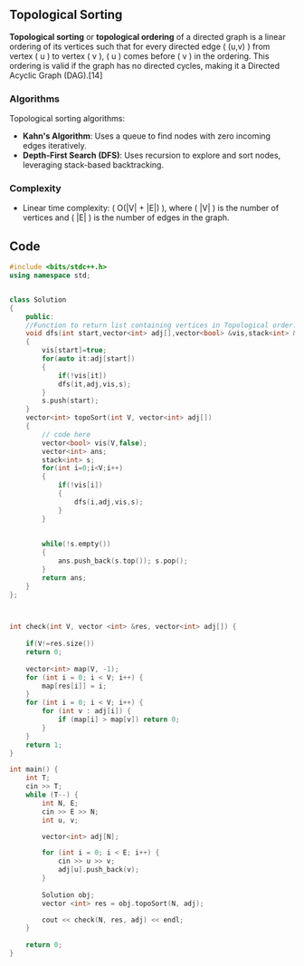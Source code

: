 ## Topological Sorting

**Topological sorting** or **topological ordering** of a directed graph is a linear ordering of its vertices such that for every directed edge \( (u,v) \) from vertex \( u \) to vertex \( v \), \( u \) comes before \( v \) in the ordering. This ordering is valid if the graph has no directed cycles, making it a Directed Acyclic Graph (DAG).[14]

### Algorithms

Topological sorting algorithms:
- **Kahn's Algorithm**: Uses a queue to find nodes with zero incoming edges iteratively.
- **Depth-First Search (DFS)**: Uses recursion to explore and sort nodes, leveraging stack-based backtracking.

### Complexity

- Linear time complexity: \( O(\|V\| + \|E\|) \), where \( \|V\| \) is the number of vertices and \( \|E\| \) is the number of edges in the graph.

## Code 

```cpp
#include <bits/stdc++.h>
using namespace std;


class Solution
{
	public:
	//Function to return list containing vertices in Topological order. 
	void dfs(int start,vector<int> adj[],vector<bool> &vis,stack<int> &s)
	{
	    vis[start]=true;
	    for(auto it:adj[start])
	    {
	        if(!vis[it])
	        dfs(it,adj,vis,s);
	    }
	    s.push(start);
	}
	vector<int> topoSort(int V, vector<int> adj[]) 
	{
	    // code here
	    vector<bool> vis(V,false);
	    vector<int> ans;
	    stack<int> s;
	    for(int i=0;i<V;i++)
	    {
	        if(!vis[i])
	        {
	            dfs(i,adj,vis,s);
	        }
	    }
	    
	    
	    while(!s.empty())
	    {
	        ans.push_back(s.top()); s.pop();
	    }
	    return ans;
	}
};



int check(int V, vector <int> &res, vector<int> adj[]) {
    
    if(V!=res.size())
    return 0;
    
    vector<int> map(V, -1);
    for (int i = 0; i < V; i++) {
        map[res[i]] = i;
    }
    for (int i = 0; i < V; i++) {
        for (int v : adj[i]) {
            if (map[i] > map[v]) return 0;
        }
    }
    return 1;
}

int main() {
    int T;
    cin >> T;
    while (T--) {
        int N, E;
        cin >> E >> N;
        int u, v;

        vector<int> adj[N];

        for (int i = 0; i < E; i++) {
            cin >> u >> v;
            adj[u].push_back(v);
        }
        
        Solution obj;
        vector <int> res = obj.topoSort(N, adj);

        cout << check(N, res, adj) << endl;
    }
    
    return 0;
}
```

